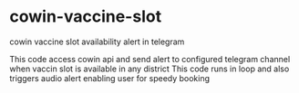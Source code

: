 # cowin-vaccine-slot
cowin vaccine slot availability alert in telegram

This code access cowin api and send alert to configured telegram channel when vaccin slot is available in any district
This code runs in loop and also triggers audio alert enabling user for speedy booking
